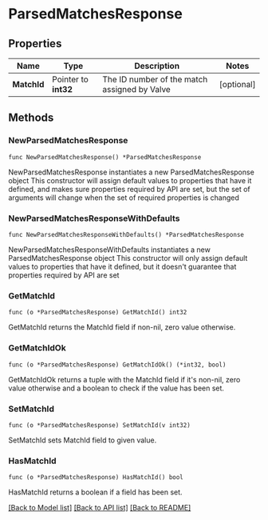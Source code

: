 # ParsedMatchesResponse

## Properties

Name | Type | Description | Notes
------------ | ------------- | ------------- | -------------
**MatchId** | Pointer to **int32** | The ID number of the match assigned by Valve | [optional] 

## Methods

### NewParsedMatchesResponse

`func NewParsedMatchesResponse() *ParsedMatchesResponse`

NewParsedMatchesResponse instantiates a new ParsedMatchesResponse object
This constructor will assign default values to properties that have it defined,
and makes sure properties required by API are set, but the set of arguments
will change when the set of required properties is changed

### NewParsedMatchesResponseWithDefaults

`func NewParsedMatchesResponseWithDefaults() *ParsedMatchesResponse`

NewParsedMatchesResponseWithDefaults instantiates a new ParsedMatchesResponse object
This constructor will only assign default values to properties that have it defined,
but it doesn't guarantee that properties required by API are set

### GetMatchId

`func (o *ParsedMatchesResponse) GetMatchId() int32`

GetMatchId returns the MatchId field if non-nil, zero value otherwise.

### GetMatchIdOk

`func (o *ParsedMatchesResponse) GetMatchIdOk() (*int32, bool)`

GetMatchIdOk returns a tuple with the MatchId field if it's non-nil, zero value otherwise
and a boolean to check if the value has been set.

### SetMatchId

`func (o *ParsedMatchesResponse) SetMatchId(v int32)`

SetMatchId sets MatchId field to given value.

### HasMatchId

`func (o *ParsedMatchesResponse) HasMatchId() bool`

HasMatchId returns a boolean if a field has been set.


[[Back to Model list]](../README.md#documentation-for-models) [[Back to API list]](../README.md#documentation-for-api-endpoints) [[Back to README]](../README.md)


